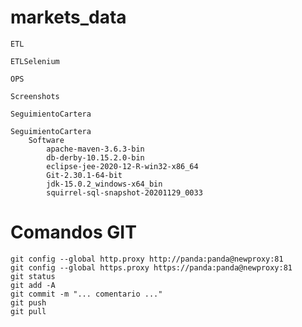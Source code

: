 # markets_data

	ETL
	
	ETLSelenium
	
	OPS
	
	Screenshots
	
	SeguimientoCartera
	
	SeguimientoCartera
		Software
			apache-maven-3.6.3-bin
			db-derby-10.15.2.0-bin
			eclipse-jee-2020-12-R-win32-x86_64
			Git-2.30.1-64-bit
			jdk-15.0.2_windows-x64_bin
			squirrel-sql-snapshot-20201129_0033

# Comandos GIT

	git config --global http.proxy http://panda:panda@newproxy:81
	git config --global https.proxy https://panda:panda@newproxy:81
	git status
	git add -A
	git commit -m "... comentario ..."
	git push
	git pull
